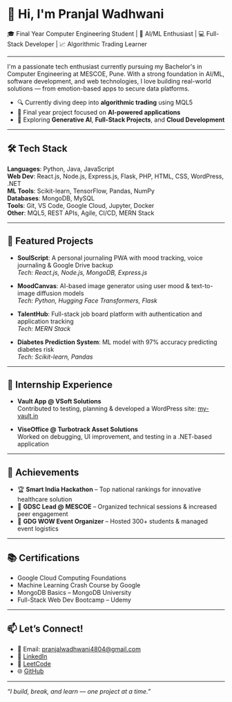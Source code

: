 # 👋 Hi, I'm Pranjal Wadhwani

🎓 Final Year Computer Engineering Student | 🧠 AI/ML Enthusiast | 💻 Full-Stack Developer | 📈 Algorithmic Trading Learner

---

I'm a passionate tech enthusiast currently pursuing my Bachelor's in Computer Engineering at MESCOE, Pune. With a strong foundation in AI/ML, software development, and web technologies, I love building real-world solutions — from emotion-based apps to secure data platforms.

- 🔍 Currently diving deep into **algorithmic trading** using MQL5  
- 🤖 Final year project focused on **AI-powered applications**
- 🚀 Exploring **Generative AI**, **Full-Stack Projects**, and **Cloud Development**

---

## 🛠️ Tech Stack

**Languages**: Python, Java, JavaScript  
**Web Dev**: React.js, Node.js, Express.js, Flask, PHP, HTML, CSS, WordPress, .NET  
**ML Tools**: Scikit-learn, TensorFlow, Pandas, NumPy  
**Databases**: MongoDB, MySQL  
**Tools**: Git, VS Code, Google Cloud, Jupyter, Docker  
**Other**: MQL5, REST APIs, Agile, CI/CD, MERN Stack

---

## 🚀 Featured Projects

- **SoulScript**: A personal journaling PWA with mood tracking, voice journaling & Google Drive backup  
  _Tech: React.js, Node.js, MongoDB, Express.js_

- **MoodCanvas**: AI-based image generator using user mood & text-to-image diffusion models  
  _Tech: Python, Hugging Face Transformers, Flask_

- **TalentHub**: Full-stack job board platform with authentication and application tracking  
  _Tech: MERN Stack_

- **Diabetes Prediction System**: ML model with 97% accuracy predicting diabetes risk  
  _Tech: Scikit-learn, Pandas_

---

## 💼 Internship Experience

- **Vault App @ VSoft Solutions**  
  Contributed to testing, planning & developed a WordPress site: [my-vault.in](https://my-vault.in)

- **ViseOffice @ Turbotrack Asset Solutions**  
  Worked on debugging, UI improvement, and testing in a .NET-based application

---

## 🌟 Achievements

- 🏆 **Smart India Hackathon** – Top national rankings for innovative healthcare solution  
- 📣 **GDSC Lead @ MESCOE** – Organized technical sessions & increased peer engagement  
- 🎤 **GDG WOW Event Organizer** – Hosted 300+ students & managed event logistics

---

## 📚 Certifications

- Google Cloud Computing Foundations  
- Machine Learning Crash Course by Google  
- MongoDB Basics – MongoDB University  
- Full-Stack Web Dev Bootcamp – Udemy

---

## 📫 Let’s Connect!

- 📧 Email: pranjalwadhwani4804@gmail.com  
- 💼 [LinkedIn](https://www.linkedin.com/in/pranjal-wadhwani-9843822a3/)  
- 🧠 [LeetCode](https://leetcode.com/u/pranjal_48/)  
- 🌐 [GitHub](https://github.com/Pranjal1423)

---

_“I build, break, and learn — one project at a time.”_

